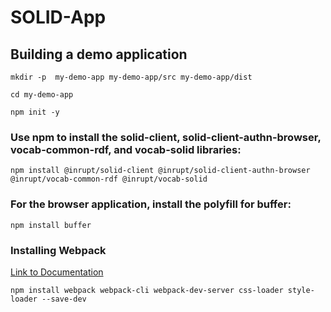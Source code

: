 # SOLID-App


## Building a demo application

```
mkdir -p  my-demo-app my-demo-app/src my-demo-app/dist
```



```
cd my-demo-app
```



```
npm init -y
```


### Use npm to install the solid-client, solid-client-authn-browser, vocab-common-rdf, and vocab-solid libraries:
```
npm install @inrupt/solid-client @inrupt/solid-client-authn-browser @inrupt/vocab-common-rdf @inrupt/vocab-solid
```

### For the browser application, install the polyfill for buffer:
```
npm install buffer
```

### Installing Webpack
[Link to Documentation]([https://www.google.com](https://webpack.js.org/concepts/))
```
npm install webpack webpack-cli webpack-dev-server css-loader style-loader --save-dev
```


